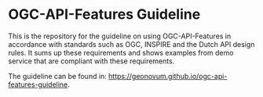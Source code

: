 # OGC-API-Features Guideline

This is the repository for the guideline on using OGC-API-Features in accordance with standards such as OGC, INSPIRE and the Dutch API design rules.
It sums up these requirements and shows examples from demo service that are compliant with these requirements.

The guideline can be found in: https://geonovum.github.io/ogc-api-features-guideline.


